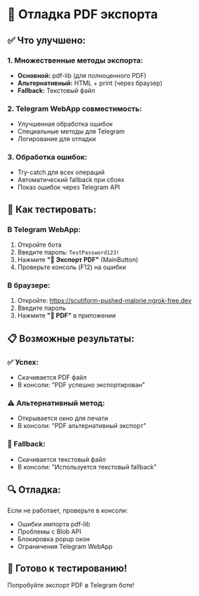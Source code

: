 # 🔧 Отладка PDF экспорта

## ✅ Что улучшено:

### 1. **Множественные методы экспорта:**
- **Основной:** pdf-lib (для полноценного PDF)
- **Альтернативный:** HTML + print (через браузер)
- **Fallback:** Текстовый файл

### 2. **Telegram WebApp совместимость:**
- Улучшенная обработка ошибок
- Специальные методы для Telegram
- Логирование для отладки

### 3. **Обработка ошибок:**
- Try-catch для всех операций
- Автоматический fallback при сбоях
- Показ ошибок через Telegram API

## 🧪 Как тестировать:

### В Telegram WebApp:
1. Откройте бота
2. Введите пароль: `TestPassword123!`
3. Нажмите **"📄 Экспорт PDF"** (MainButton)
4. Проверьте консоль (F12) на ошибки

### В браузере:
1. Откройте: https://scutiform-pushed-malorie.ngrok-free.dev
2. Введите пароль
3. Нажмите **"📄 PDF"** в приложении

## 📋 Возможные результаты:

### ✅ Успех:
- Скачивается PDF файл
- В консоли: "PDF успешно экспортирован"

### ⚠️ Альтернативный метод:
- Открывается окно для печати
- В консоли: "PDF альтернативный экспорт"

### 📄 Fallback:
- Скачивается текстовый файл
- В консоли: "Используется текстовый fallback"

## 🔍 Отладка:

Если не работает, проверьте в консоли:
- Ошибки импорта pdf-lib
- Проблемы с Blob API
- Блокировка popup окон
- Ограничения Telegram WebApp

## 🚀 Готово к тестированию!

Попробуйте экспорт PDF в Telegram боте!
